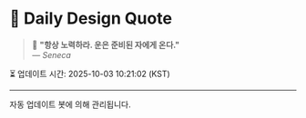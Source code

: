 
# 📘 Daily Design Quote

> 💬 **"항상 노력하라. 운은 준비된 자에게 온다."**  
> — *Seneca*

⏳ 업데이트 시간: 2025-10-03 10:21:02 (KST)

---

자동 업데이트 봇에 의해 관리됩니다.

